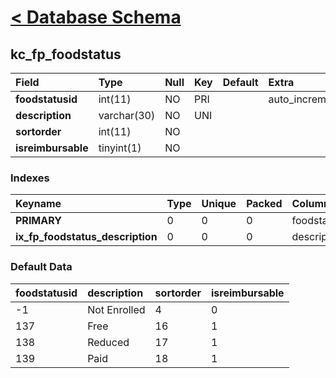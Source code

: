 # [< Database Schema](DatabaseSchema.md) #

## kc\_fp\_foodstatus ##
| **Field** | Type | Null | Key | Default | Extra | Comment |
|:----------|:-----|:-----|:----|:--------|:------|:--------|
| **foodstatusid** | int(11) | NO | PRI |  | auto\_increment |  |
| **description** | varchar(30) | NO | UNI |  |  |  |
| **sortorder** | int(11) | NO |  |  |  |  |
| **isreimbursable** | tinyint(1) | NO |  |  |  |  |


### Indexes ###
| **Keyname** | Type | Unique | Packed | Column | Seq | Cardinality | Collation | Null | Comment |
|:------------|:-----|:-------|:-------|:-------|:----|:------------|:----------|:-----|:--------|
| **PRIMARY** | 0 | 0 | 0 | foodstatusid | 1 | 4 | A | 0 | 0 |
| **ix\_fp\_foodstatus\_description** | 0 | 0 | 0 | description | 1 | 4 | A | 0 | 0 |


### Default Data ###
| foodstatusid | description | sortorder | isreimbursable |
|:-------------|:------------|:----------|:---------------|
| -1 | Not Enrolled | 4 | 0 |
| 137 | Free | 16 | 1 |
| 138 | Reduced | 17 | 1 |
| 139 | Paid | 18 | 1 |